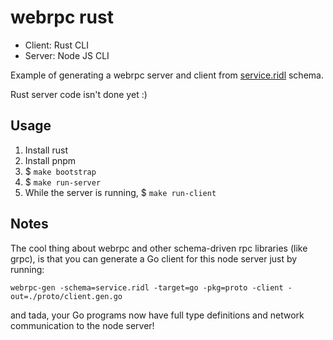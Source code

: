 # webrpc rust

- Client: Rust CLI
- Server: Node JS CLI

Example of generating a webrpc server and client from [service.ridl](./service.ridl) schema.

Rust server code isn't done yet :)

## Usage

1. Install rust
2. Install pnpm
3. $ `make bootstrap`
4. $ `make run-server`
5. While the server is running, $ `make run-client`

## Notes

The cool thing about webrpc and other schema-driven rpc libraries (like grpc), is that you can
generate a Go client for this node server just by running:

`webrpc-gen -schema=service.ridl -target=go -pkg=proto -client -out=./proto/client.gen.go`

and tada, your Go programs now have full type definitions and network communication to the node
server!
